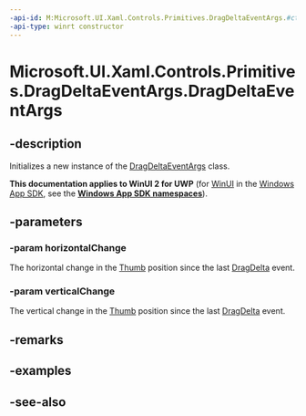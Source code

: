 ```yaml
---
-api-id: M:Microsoft.UI.Xaml.Controls.Primitives.DragDeltaEventArgs.#ctor(System.Double,System.Double)
-api-type: winrt constructor
---
```


<!-- Method syntax
public DragDeltaEventArgs(System.Double horizontalChange, System.Double verticalChange)
-->

# Microsoft.UI.Xaml.Controls.Primitives.DragDeltaEventArgs.DragDeltaEventArgs

## -description
Initializes a new instance of the [DragDeltaEventArgs](dragdeltaeventargs.md) class.

**This documentation applies to WinUI 2 for UWP** (for [WinUI](/windows/apps/winui/winui3/) in the [Windows App SDK](/windows/apps/windows-app-sdk/), see the **[Windows App SDK namespaces](/windows/windows-app-sdk/api/winrt/)**).

## -parameters
### -param horizontalChange
The horizontal change in the [Thumb](thumb.md) position since the last [DragDelta](thumb_dragdelta.md) event.

### -param verticalChange
The vertical change in the [Thumb](thumb.md) position since the last [DragDelta](thumb_dragdelta.md) event.

## -remarks

## -examples

## -see-also
